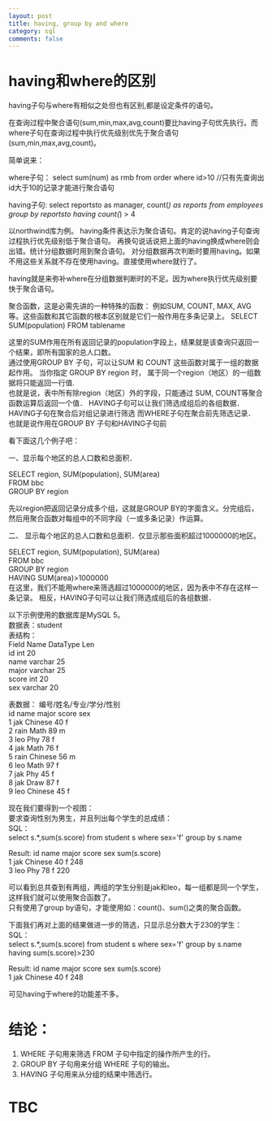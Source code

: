 ```yaml
---
layout: post
title: having, group by and where
category: sql
comments: false
---
```


# having和where的区别
having子句与where有相似之处但也有区别,都是设定条件的语句。

在查询过程中聚合语句(sum,min,max,avg,count)要比having子句优先执行。而where子句在查询过程中执行优先级别优先于聚合语句(sum,min,max,avg,count)。

简单说来：

where子句：
select sum(num) as rmb from order where id>10 //只有先查询出id大于10的记录才能进行聚合语句


having子句:
select reportsto as manager, count(*) as reports from employees
group by reportsto having count(*) > 4

以northwind库为例。
having条件表达示为聚合语句。肯定的说having子句查询过程执行优先级别低于聚合语句。
再换句说话说把上面的having换成where则会出错。统计分组数据时用到聚合语句。
对分组数据再次判断时要用having。如果不用这些关系就不存在使用having。直接使用where就行了。

having就是来弥补where在分组数据判断时的不足。因为where执行优先级别要快于聚合语句。


聚合函数，这是必需先讲的一种特殊的函数：
例如SUM, COUNT, MAX, AVG等。这些函数和其它函数的根本区别就是它们一般作用在多条记录上。
SELECT SUM(population) FROM tablename

这里的SUM作用在所有返回记录的population字段上，结果就是该查询只返回一个结果，即所有国家的总人口数。   
通过使用GROUP BY 子句，可以让SUM 和 COUNT 这些函数对属于一组的数据起作用。
当你指定 GROUP BY region 时， 属于同一个region（地区）的一组数据将只能返回一行值.  
也就是说，表中所有除region（地区）外的字段，只能通过 SUM, COUNT等聚合函数运算后返回一个值．
HAVING子句可以让我们筛选成组后的各组数据．
HAVING子句在聚合后对组记录进行筛选
而WHERE子句在聚合前先筛选记录．  
也就是说作用在GROUP BY 子句和HAVING子句前

看下面这几个例子吧：

一、显示每个地区的总人口数和总面积．

SELECT region, SUM(population), SUM(area)   
FROM bbc  
GROUP BY region

先以region把返回记录分成多个组，这就是GROUP BY的字面含义。分完组后，然后用聚合函数对每组中的不同字段（一或多条记录）作运算。

二、 显示每个地区的总人口数和总面积．仅显示那些面积超过1000000的地区。  

SELECT region, SUM(population), SUM(area)  
FROM bbc  
GROUP BY region  
HAVING SUM(area)>1000000  
在这里，我们不能用where来筛选超过1000000的地区，因为表中不存在这样一条记录。
相反，HAVING子句可以让我们筛选成组后的各组数据．



以下示例使用的数据库是MySQL 5。  
数据表：student  
表结构：  
Field Name DataType Len  
id                int           20  
name           varchar    25  
major           varchar    25  
score           int           20  
sex              varchar    20  

表数据：
编号/姓名/专业/学分/性别  
id   name major     score sex  
1    jak    Chinese    40    f  
2    rain    Math        89    m  
3    leo    Phy          78    f  
4    jak    Math         76    f  
5    rain    Chinese   56    m  
6    leo    Math         97    f  
7    jak    Phy          45    f  
8    jak    Draw         87    f  
9    leo    Chinese    45    f  

现在我们要得到一个视图：  
要求查询性别为男生，并且列出每个学生的总成绩：  
SQL：  
select s.*,sum(s.score) from student s where sex='f' group by s.name

Result:
id   name major     score sex sum(s.score)  
1    jak    Chinese    40    f       248  
3    leo    Phy         78     f       220  

可以看到总共查到有两组，两组的学生分别是jak和leo，每一组都是同一个学生，这样我们就可以使用聚合函数了。  
只有使用了group by语句，才能使用如：count()、sum()之类的聚合函数。

下面我们再对上面的结果做进一步的筛选，只显示总分数大于230的学生：  
SQL：  
select s.*,sum(s.score) from student s where sex='f' group by s.name having sum(s.score)>230

Result:
id   name major     score       sex   sum(s.score)  
1    jak    Chinese    40          f       248

可见having于where的功能差不多。

# 结论：
1. WHERE 子句用来筛选 FROM 子句中指定的操作所产生的行。  
2. GROUP BY 子句用来分组 WHERE 子句的输出。  
3. HAVING 子句用来从分组的结果中筛选行。  

# TBC
